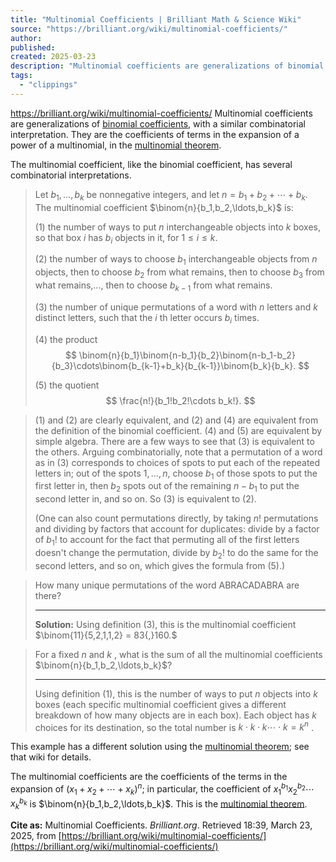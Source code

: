 ```yaml
---
title: "Multinomial Coefficients | Brilliant Math & Science Wiki"
source: "https://brilliant.org/wiki/multinomial-coefficients/"
author:
published:
created: 2025-03-23
description: "Multinomial coefficients are generalizations of binomial coefficients, with a similar combinatorial interpretation. They are the coefficients of terms in the expansion of a power of a multinomial, in the multinomial theorem. The multinomial coefficient, like the binomial coefficient, has several combinatorial interpretations. This example has a different solution using the multinomial theorem; see that wiki for details. The multinomial coefficients are the coefficients of the terms in the expansion of ..."
tags:
  - "clippings"
---
```

 
https://brilliant.org/wiki/multinomial-coefficients/
Multinomial coefficients are generalizations of [binomial coefficients](https://brilliant.org/wiki/properties-of-binomial-coefficients/ "binomial coefficients"), with a similar combinatorial interpretation. They are the coefficients of terms in the expansion of a power of a multinomial, in the [multinomial theorem](https://brilliant.org/wiki/multinomial-theorem/ "multinomial theorem").

The multinomial coefficient, like the binomial coefficient, has several combinatorial interpretations.

> Let $b_1,\ldots, b_k$ be nonnegative integers, and let $n = b_1+b_2+\cdots+b_k$. The multinomial coefficient $\binom{n}{b_1,b_2,\ldots,b_k}$ is:
> 
> (1) the number of ways to put $n$ interchangeable objects into $k$ boxes, so that box $i$ has $b_i$ objects in it, for $1\le i \le k$.
> 
> (2) the number of ways to choose $b_1$ interchangeable objects from $n$ objects, then to choose $b_2$ from what remains, then to choose $b_3$ from what remains,..., then to choose $b_{k-1}$ from what remains.
> 
> (3) the number of unique permutations of a word with $n$ letters and $k$ distinct letters, such that the $i$ th letter occurs $b_i$ times.
> 
> (4) the product 
> $$
> \binom{n}{b_1}\binom{n-b_1}{b_2}\binom{n-b_1-b_2}{b_3}\cdots\binom{b_{k-1}+b_k}{b_{k-1}}\binom{b_k}{b_k}.
> $$
> 
> (5) the quotient 
> $$
> \frac{n!}{b_1!b_2!\cdots b_k!}.
> $$

> (1) and (2) are clearly equivalent, and (2) and (4) are equivalent from the definition of the binomial coefficient. (4) and (5) are equivalent by simple algebra. There are a few ways to see that (3) is equivalent to the others. Arguing combinatorially, note that a permutation of a word as in (3) corresponds to choices of spots to put each of the repeated letters in; out of the spots $1, \ldots, n$, choose $b_1$ of those spots to put the first letter in, then $b_2$ spots out of the remaining $n-b_1$ to put the second letter in, and so on. So (3) is equivalent to (2).
> 
> (One can also count permutations directly, by taking $n!$ permutations and dividing by factors that account for duplicates: divide by a factor of $b_1!$ to account for the fact that permuting all of the first letters doesn't change the permutation, divide by $b_2!$ to do the same for the second letters, and so on, which gives the formula from (5).)

> How many unique permutations of the word ABRACADABRA are there?
> 
> ---
> 
> **Solution:** Using definition (3), this is the multinomial coefficient $\binom{11}{5,2,1,1,2} = 83{,}160.$

> For a fixed $n$ and $k$ , what is the sum of all the multinomial coefficients $\binom{n}{b_1,b_2,\ldots,b_k}$?
> 
> ---
> 
> Using definition (1), this is the number of ways to put $n$ objects into $k$ boxes (each specific multinomial coefficient gives a different breakdown of how many objects are in each box). Each object has $k$ choices for its destination, so the total number is $k \cdot k \cdot k \cdots \cdot k = k^n$ .

This example has a different solution using the [multinomial theorem](https://brilliant.org/wiki/multinomial-theorem/ "multinomial theorem"); see that wiki for details.

The multinomial coefficients are the coefficients of the terms in the expansion of $(x_1+x_2+\cdots+x_k)^n$; in particular, the coefficient of $x_1^{b_1} x_2^{b_2} \cdots x_k^{b_k}$ is $\binom{n}{b_1,b_2,\ldots,b_k}$. This is the [multinomial theorem](https://brilliant.org/wiki/multinomial-theorem/ "multinomial theorem").

**Cite as:** Multinomial Coefficients. *Brilliant.org*. Retrieved 18:39, March 23, 2025, from [https://brilliant.org/wiki/multinomial-coefficients/](https://brilliant.org/wiki/multinomial-coefficients/)